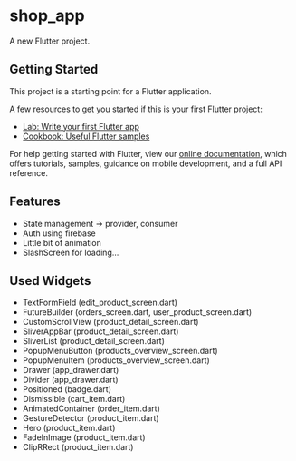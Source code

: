 # shop_app

A new Flutter project.

## Getting Started

This project is a starting point for a Flutter application.

A few resources to get you started if this is your first Flutter project:

- [Lab: Write your first Flutter app](https://flutter.dev/docs/get-started/codelab)
- [Cookbook: Useful Flutter samples](https://flutter.dev/docs/cookbook)

For help getting started with Flutter, view our
[online documentation](https://flutter.dev/docs), which offers tutorials,
samples, guidance on mobile development, and a full API reference.

## Features
- State management -> provider, consumer
- Auth using firebase
- Little bit of animation
- SlashScreen for loading...

## Used Widgets
- TextFormField (edit_product_screen.dart)
- FutureBuilder (orders_screen.dart, user_product_screen.dart)
- CustomScrollView (product_detail_screen.dart)
- SliverAppBar (product_detail_screen.dart)
- SliverList (product_detail_screen.dart)
- PopupMenuButton (products_overview_screen.dart)
- PopupMenuItem (products_overview_screen.dart)
- Drawer (app_drawer.dart)
- Divider (app_drawer.dart)
- Positioned (badge.dart)
- Dismissible (cart_item.dart)
- AnimatedContainer (order_item.dart)
- GestureDetector (product_item.dart)
- Hero (product_item.dart)
- FadeInImage (product_item.dart)
- ClipRRect (product_item.dart)
